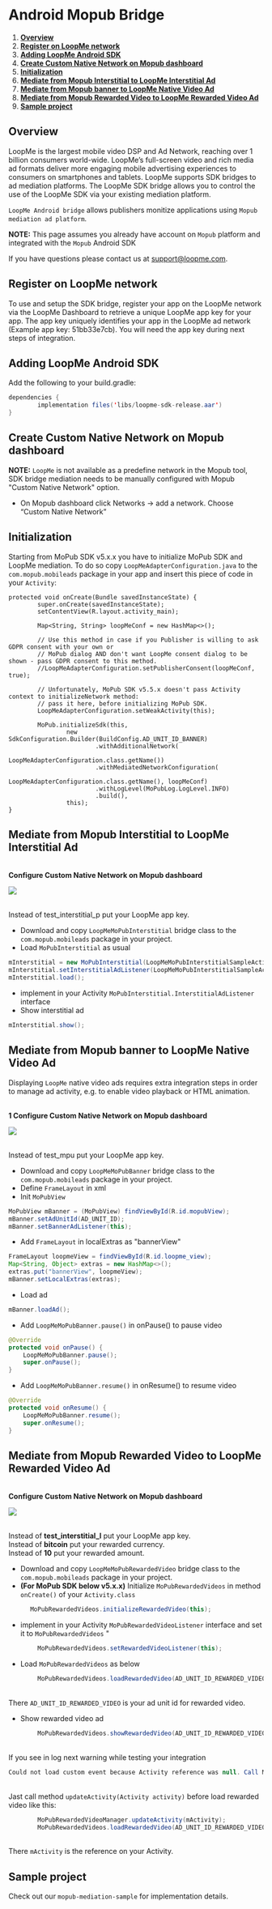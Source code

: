 # Android Mopub Bridge #

1. **[Overview](#overview)**
2. **[Register on LoopMe network](#register-on-loopme-network)**
3. **[Adding LoopMe Android SDK](#adding-loopme-android-sdk)**
4. **[Create Custom Native Network on Mopub dashboard](#create-custom-native-network-on-mopub-dashboard)**
5. **[Initialization](#initialization)**
6. **[Mediate from Mopub Interstitial to LoopMe Interstitial Ad](#mediate-from-mopub-interstitial-to-loopme-interstitial-ad)**
7. **[Mediate from Mopub banner to LoopMe Native Video Ad](#mediate-from-mopub-banner-to-loopme-native-video-ad)**
8. **[Mediate from Mopub Rewarded Video to LoopMe Rewarded Video Ad](#mediate-from-mopub-rewarded-video-to-loopme-rewarded-video-ad)**
9. **[Sample project](#sample-project)**

## Overview ##

LoopMe is the largest mobile video DSP and Ad Network, reaching over 1 billion consumers world-wide. LoopMe’s full-screen video and rich media ad formats deliver more engaging mobile advertising experiences to consumers on smartphones and tablets.
LoopMe supports SDK bridges to ad mediation platforms. The LoopMe SDK bridge allows you to control the use of the LoopMe SDK via your existing mediation platform.

`LoopMe Android bridge` allows publishers monitize applications using `Mopub mediation ad platform`.

<b>NOTE:</b> This page assumes you already have account on `Mopub` platform and integrated with the `Mopub` Android SDK

If you have questions please contact us at support@loopme.com.

## Register on LoopMe network ##

To use and setup the SDK bridge, register your app on the LoopMe network via the LoopMe Dashboard to retrieve a unique LoopMe app key for your app. The app key uniquely identifies your app in the LoopMe ad network (Example app key: 51bb33e7cb). 
You will need the app key during next steps of integration.

## Adding LoopMe Android SDK ##

Add the following to your build.gradle:
```java
dependencies {
        implementation files('libs/loopme-sdk-release.aar')
}
```

## Create Custom Native Network on Mopub dashboard ##

<b>NOTE:</b> `LoopMe` is not available as a predefine network in the Mopub tool, SDK bridge mediation needs to be manually configured with Mopub "Custom Native Network" option.

* On Mopub dashboard click Networks -> add a network. Choose “Custom Native Network”

## Initialization ##

Starting from MoPub SDK v5.x.x you have to initialize MoPub SDK and LoopMe mediation. To do so copy `LoopMeAdapterConfiguration.java` to the `com.mopub.mobileads` package in your app and insert this piece of code in your `Activity`:

```
protected void onCreate(Bundle savedInstanceState) {
        super.onCreate(savedInstanceState);
        setContentView(R.layout.activity_main);

        Map<String, String> loopMeConf = new HashMap<>();

        // Use this method in case if you Publisher is willing to ask GDPR consent with your own or
        // MoPub dialog AND don't want LoopMe consent dialog to be shown - pass GDPR consent to this method.
        //LoopMeAdapterConfiguration.setPublisherConsent(loopMeConf, true);

        // Unfortunately, MoPub SDK v5.5.x doesn't pass Activity context to initializeNetwork method:
        // pass it here, before initializing MoPub SDK.
        LoopMeAdapterConfiguration.setWeakActivity(this);

        MoPub.initializeSdk(this,
                new SdkConfiguration.Builder(BuildConfig.AD_UNIT_ID_BANNER)
                        .withAdditionalNetwork(
                                LoopMeAdapterConfiguration.class.getName())
                        .withMediatedNetworkConfiguration(
                                LoopMeAdapterConfiguration.class.getName(), loopMeConf)
                        .withLogLevel(MoPubLog.LogLevel.INFO)
                        .build(),
                this);
}
```

## Mediate from Mopub Interstitial to LoopMe Interstitial Ad ##

<br><b>Configure Custom Native Network on Mopub dashboard </b>
<p><img src="images\custom event interstitial.png"  /></p>
<br> Instead of test_interstitial_p put your LoopMe app key.

* Download and copy `LoopMeMoPubInterstitial` bridge class to the `com.mopub.mobileads` package in your project. 
* Load `MoPubInterstitial` as usual
```java
mInterstitial = new MoPubInterstitial(LoopMeMoPubInterstitialSampleActivity.this, AD_UNIT_ID);
mInterstitial.setInterstitialAdListener(LoopMeMoPubInterstitialSampleActivity.this);
mInterstitial.load();
```
* implement in your Activity `MoPubInterstitial.InterstitialAdListener` interface
* Show interstitial ad
```java
mInterstitial.show();
```

## Mediate from Mopub banner to LoopMe Native Video Ad ##

Displaying `LoopMe` native video ads requires extra integration steps in order to manage ad activity, e.g. to enable video playback or HTML animation.

<br><b>1 Configure Custom Native Network on Mopub dashboard </b>
<p><img src="images/custom event banner.png"  /></p>
<br> Instead of test_mpu put your LoopMe app key.

* Download and copy `LoopMeMoPubBanner` bridge class to the `com.mopub.mobileads` package in your project. 
* Define `FrameLayout` in xml
* Init `MoPubView`
```java
MoPubView mBanner = (MoPubView) findViewById(R.id.mopubView);
mBanner.setAdUnitId(AD_UNIT_ID);
mBanner.setBannerAdListener(this);
```
* Add `FrameLayout` in localExtras as "bannerView"
```java
FrameLayout loopmeView = findViewById(R.id.loopme_view);
Map<String, Object> extras = new HashMap<>();
extras.put("bannerView", loopmeView);
mBanner.setLocalExtras(extras);
```
* Load ad
```java
mBanner.loadAd();
```
* Add `LoopMeMoPubBanner.pause()` in onPause() to pause video
```java
@Override
protected void onPause() {
    LoopMeMoPubBanner.pause();
    super.onPause();
}
```
* Add `LoopMeMoPubBanner.resume()` in onResume() to resume video
```java
@Override
protected void onResume() {
    LoopMeMoPubBanner.resume();
    super.onResume();
}
```

## Mediate from Mopub Rewarded Video to LoopMe Rewarded Video Ad ##
<br><b>Configure Custom Native Network on Mopub dashboard </b>
<p><img src="images/custom event rewarded.png"  /></p>
<br> Instead of <b>test_interstitial_l</b> put your LoopMe app key.
<br> Instead of <b>bitcoin</b> put your rewarded currency.
<br> Instead of <b>10</b> put your rewarded amount.

* Download and copy `LoopMeMoPubRewardedVideo` bridge class to the `com.mopub.mobileads` package in your project. 
* **(For MoPub SDK below v5.x.x)** Initialize `MoPubRewardedVideos` in method `onCreate()` of your `Activity.class` 
```java
      MoPubRewardedVideos.initializeRewardedVideo(this);
```
* implement in your Activity `MoPubRewardedVideoListener` interface and set it to `MoPubRewardedVideos` "
```java
        MoPubRewardedVideos.setRewardedVideoListener(this);
```
* Load `MoPubRewardedVideos` as below
```java
        MoPubRewardedVideos.loadRewardedVideo(AD_UNIT_ID_REWARDED_VIDEO);
```
<br> There `AD_UNIT_ID_REWARDED_VIDEO` is your  ad unit id for rewarded video.
* Show rewarded video ad
```java
        MoPubRewardedVideos.showRewardedVideo(AD_UNIT_ID_REWARDED_VIDEO);
```

<br> If you see in log next warning  while testing your integration  
```java
Could not load custom event because Activity reference was null. Call MoPubRewardedVideoManager#updateActivity before requesting more rewarded ads.
```
<br> Jast call method  `updateActivity(Activity activity)` before load rewarded video like this:
```java
        MoPubRewardedVideoManager.updateActivity(mActivity);
        MoPubRewardedVideos.loadRewardedVideo(AD_UNIT_ID_REWARDED_VIDEO);
```
<br> There `mActivity` is the reference on your Activity.

## Sample project ##

Check out our `mopub-mediation-sample` for implementation details.